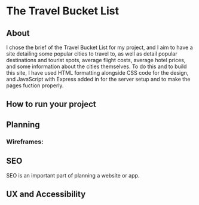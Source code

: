 # The Travel Bucket List

## About

I chose the brief of the Travel Bucket List for my
project, and I aim to have a site detailing some
popular cities to travel to, as well as detail popular
destinations and tourist spots, average flight costs,
average hotel prices, and some information about
the cities themselves.
To do this and to build this site, I have used HTML
formatting alongside CSS code for the design, and JavaScript
with Express added in for the server setup and to make
the pages fuction properly.

## How to run your project

## Planning

### Wireframes:

## SEO

SEO is an important part of planning a website or app.

## UX and Accessibility

